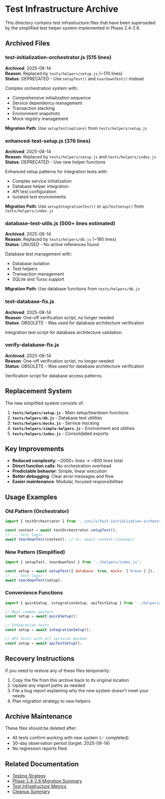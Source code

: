 # Test Infrastructure Archive

This directory contains test infrastructure files that have been superseded by the simplified test helper system implemented in Phase 2.4-2.6.

## Archived Files

### test-initialization-orchestrator.js (515 lines)
**Archived**: 2025-08-14  
**Reason**: Replaced by `tests/helpers/setup.js` (~170 lines)  
**Status**: DEPRECATED - Use `setupTest()` and `teardownTest()` instead

Complex orchestration system with:
- Comprehensive initialization sequence
- Service dependency management  
- Transaction stacking
- Environment snapshots
- Mock registry management

**Migration Path**: Use `setupTest(options)` from `tests/helpers/setup.js`

### enhanced-test-setup.js (376 lines)
**Archived**: 2025-08-14  
**Reason**: Replaced by `tests/helpers/setup.js` and `tests/helpers/index.js`  
**Status**: DEPRECATED - Use new helper functions

Enhanced setup patterns for integration tests with:
- Complex service initialization
- Database helper integration
- API test configuration
- Isolated test environments

**Migration Path**: Use `setupIntegrationTest()` or `apiTestSetup()` from `tests/helpers/index.js`

### database-test-utils.js (500+ lines estimated)
**Archived**: 2025-08-14  
**Reason**: Replaced by `tests/helpers/db.js` (~180 lines)  
**Status**: UNUSED - No active references found

Database test management with:
- Database isolation
- Test helpers
- Transaction management
- SQLite and Turso support

**Migration Path**: Use database functions from `tests/helpers/db.js`

### test-database-fix.js
**Archived**: 2025-08-14  
**Reason**: One-off verification script, no longer needed  
**Status**: OBSOLETE - Was used for database architecture verification

Integration test script for database architecture validation.

### verify-database-fix.js  
**Archived**: 2025-08-14  
**Reason**: One-off verification script, no longer needed  
**Status**: OBSOLETE - Was used for database architecture verification

Verification script for database access patterns.

## Replacement System

The new simplified system consists of:

1. **`tests/helpers/setup.js`** - Main setup/teardown functions
2. **`tests/helpers/db.js`** - Database test utilities  
3. **`tests/helpers/mocks.js`** - Service mocking
4. **`tests/helpers/simple-helpers.js`** - Environment and utilities
5. **`tests/helpers/index.js`** - Consolidated exports

## Key Improvements

- **Reduced complexity**: ~2000+ lines → ~800 lines total
- **Direct function calls**: No orchestration overhead
- **Predictable behavior**: Simple, linear execution
- **Better debugging**: Clear error messages and flow
- **Easier maintenance**: Modular, focused responsibilities

## Usage Examples

### Old Pattern (Orchestrator)
```javascript
import { testOrchestrator } from '../utils/test-initialization-orchestrator.js';

const context = await testOrchestrator.setupTest();
// ... test logic
await teardownTest(context); // or: await context.cleanup()
```

### New Pattern (Simplified)
```javascript
import { setupTest, teardownTest } from '../helpers/index.js';

const setup = await setupTest({ database: true, mocks: ['brevo'] });
// ... test logic  
await teardownTest(setup);
```

### Convenience Functions
```javascript
import { quickSetup, integrationSetup, apiTestSetup } from '../helpers/index.js';

// Most common pattern
const setup = await quickSetup();

// Integration tests
const setup = await integrationSetup();

// API tests with all services mocked
const setup = await apiTestSetup();
```

## Recovery Instructions

If you need to restore any of these files temporarily:

1. Copy the file from this archive back to its original location
2. Update any import paths as needed
3. File a bug report explaining why the new system doesn't meet your needs
4. Plan migration strategy to new helpers

## Archive Maintenance

These files should be deleted after:
- All tests confirm working with new system (✅ completed)
- 30-day observation period (target: 2025-09-14)
- No regression reports filed

## Related Documentation

- [Testing Strategy](/docs/testing/TESTING_STRATEGY.md)
- [Phase 2.4-2.6 Migration Summary](/MIGRATION_SUMMARY.md)
- [Test Infrastructure Metrics](/docs/infrastructure-metrics.json)
- [Cleanup Summary](./CLEANUP_SUMMARY.md)